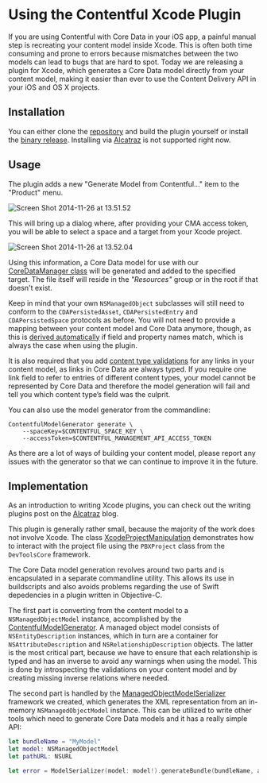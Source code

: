 # Using the Contentful Xcode Plugin

If you are using Contentful with Core Data in your iOS app, a painful manual step is recreating your content model inside Xcode. This is often both time consuming and prone to errors because mismatches between the two models can lead to bugs that are hard to spot. Today we are releasing a plugin for Xcode, which generates a Core Data model directly from your content model, making it easier than ever to use the Content Delivery API in your iOS and OS X projects.

## Installation

You can either clone the [repository][1] and build the plugin yourself or install the [binary release][9]. Installing via [Alcatraz][2] is not supported right now.

## Usage

The plugin adds a new "Generate Model from Contentful..." item to the "Product" menu.

![Screen Shot 2014-11-26 at 13.51.52](//images.contentful.com/256tjdsmm689/1Qyzs5KFkkyiIiky0ccYmk/9deb635fae91511e8ceaf9a9cdee858b/Screen_Shot_2014-11-26_at_13.51.52.png)

This will bring up a dialog where, after providing your CMA access token, you will be able to select a space and a target from your Xcode project. 

![Screen Shot 2014-11-26 at 13.52.04](//images.contentful.com/256tjdsmm689/6uNk5czVx6COwMy8oauyys/072bbb82082553dd8490262175473638/Screen_Shot_2014-11-26_at_13.52.04.png)

Using this information, a Core Data model for use with our [CoreDataManager class][3] will be generated and added to the specified target. The file itself will reside in the *"Resources"* group or in the root if that doesn't exist. 

Keep in mind that your own `NSManagedObject` subclasses will still need to conform to the `CDAPersistedAsset`, `CDAPersistedEntry` and `CDAPersistedSpace` protocols as before. You will not need to provide a mapping between your content model and Core Data anymore, though, as this is [derived automatically][4] if field and property names match, which is always the case when using the plugin.

It is also required that you add [content type validations][5] for any links in your content model, as links in Core Data are always typed. If you require one link field to refer to entries of different content types, your model cannot be represented by Core Data and therefore the model generation will fail and tell you which content type’s field was the culprit.

You can also use the model generator from the commandline:

~~~
ContentfulModelGenerator generate \
	--spaceKey=$CONTENTFUL_SPACE_KEY \
	--accessToken=$CONTENTFUL_MANAGEMENT_API_ACCESS_TOKEN
~~~

As there are a lot of ways of building your content model, please report any issues with the generator so that we can continue to improve it in the future.

## Implementation

As an introduction to writing Xcode plugins, you can check out the writing plugins post on the [Alcatraz][2] blog.

This plugin is generally rather small, because the majority of the work does not involve Xcode. The class [XcodeProjectManipulation][6] demonstrates how to interact with the project file using the `PBXProject` class from the `DevToolsCore` framework.

The Core Data model generation revolves around two parts and is encapsulated in a separate commandline utility. This allows its use in buildscripts and also avoids problems regarding the use of Swift depedencies in a plugin written in Objective-C.

The first part is converting from the content model to a `NSManagedObjectModel` instance, accomplished by the [ContentfulModelGenerator][7]. A managed object model consists of `NSEntityDescription` instances, which in turn are a container for `NSAttributeDescription` and `NSRelationshipDescription` objects. The latter is the most critical part, because we have to ensure that each relationship is typed and has an inverse to avoid any warnings when using the model. This is done by introspecting the validations on your content model and by creating missing inverse relations where needed.

The second part is handled by the [ManagedObjectModelSerializer][8] framework we created, which generates the XML representation from an in-memory `NSManagedObjectModel` instance. This can be utilized to write other tools which need to generate Core Data models and it has a really simple API:

~~~swift
let bundleName = "MyModel"
let model: NSManagedObjectModel
let pathURL: NSURL

let error = ModelSerializer(model: model!).generateBundle(bundleName, atPath:pathURL)
~~~

[1]: https://github.com/contentful/ContentfulXcodePlugin
[2]: http://alcatraz.io
[3]: https://www.contentful.com/blog/2014/05/09/ios-content-synchronization/
[4]: https://github.com/contentful/contentful.objc/commit/b82c0f2a68095e28d0d127bd9d070b09daf9b9ed
[5]: https://www.contentful.com/r/knowledgebase/validations/
[6]: https://github.com/contentful/ContentfulXcodePlugin/blob/master/Code/XcodeProjectManipulation.m
[7]: https://github.com/contentful/ContentfulXcodePlugin/blob/master/Code/ContentfulModelGenerator.m
[8]: https://github.com/contentful/ManagedObjectModelSerializer
[9]: https://github.com/contentful/ContentfulXcodePlugin/releases/tag/0.3